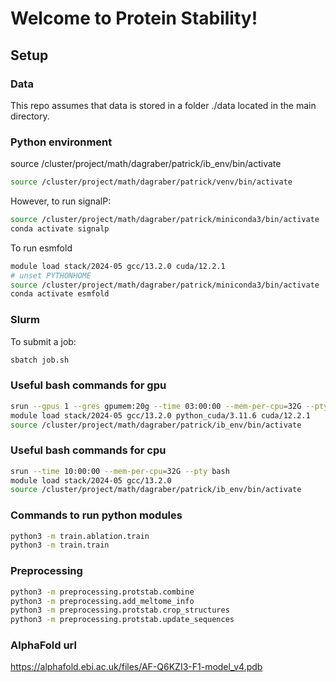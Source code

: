 # Welcome to Protein Stability!

## Setup
### Data
This repo assumes that data is stored in a folder ./data located in the main directory.

### Python environment
source /cluster/project/math/dagraber/patrick/ib_env/bin/activate

```bash
source /cluster/project/math/dagraber/patrick/venv/bin/activate
```

However, to run signalP:
```bash
source /cluster/project/math/dagraber/patrick/miniconda3/bin/activate
conda activate signalp
```

To run esmfold
```bash
module load stack/2024-05 gcc/13.2.0 cuda/12.2.1
# unset PYTHONHOME
source /cluster/project/math/dagraber/patrick/miniconda3/bin/activate
conda activate esmfold
```

### Slurm
To submit a job:
```bash
sbatch job.sh
```

### Useful bash commands for gpu
```bash
srun --gpus 1 --gres gpumem:20g --time 03:00:00 --mem-per-cpu=32G --pty bash
module load stack/2024-05 gcc/13.2.0 python_cuda/3.11.6 cuda/12.2.1
source /cluster/project/math/dagraber/patrick/ib_env/bin/activate
```

### Useful bash commands for cpu
```bash
srun --time 10:00:00 --mem-per-cpu=32G --pty bash
module load stack/2024-05 gcc/13.2.0
source /cluster/project/math/dagraber/patrick/ib_env/bin/activate
```

### Commands to run python modules
```bash
python3 -m train.ablation.train
python3 -m train.train
```

### Preprocessing
```bash
python3 -m preprocessing.protstab.combine
python3 -m preprocessing.add_meltome_info
python3 -m preprocessing.protstab.crop_structures
python3 -m preprocessing.protstab.update_sequences
```

### AlphaFold url
https://alphafold.ebi.ac.uk/files/AF-Q6KZI3-F1-model_v4.pdb